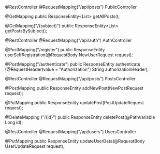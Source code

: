 @RestController
@RequestMapping("/api/posts")
PublicController

@GetMapping
public ResponseEntity<List<PostResponse>> getAllPosts();

@GetMapping("/{subject}")
public ResponseEntity<List<PostResponse>> getPostsBySubject();

@RestController
@RequestMapping("/api/auth")
AuthController

@PostMapping("/register")
public ResponseEntity<UserRegistrationResponse>  userSelfRegistration(@RequestBody NewUserRequest request);

@PostMapping("/authenticate")
public ResponseEntity<LoginResponse> authenticate (@RequestHeader(value = "Authorization") String authorizationHeader);


@RestController
@RequestMapping("/api/posts")
PostsController

@PostMapping
public ResponseEntity<PostResponse> addNewPost(NewPostRequest request);

@PutMapping
public ResponseEntity<PostResponse> updatePost(PostUpdateRequest request);

@DeleteMapping ("/{id}")
public ResponseEntity<DeleteResponse> deletePost(@PathVariable Long id);

@RestController
@RequestMapping("/api/users")
UsersController

@PutMapping
public ResponseEntity<UserDataResponse> updateUserData(@RequestBody UserUpdateRequest request);

